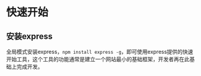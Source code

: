 # 快速开始

## 安装express

全局模式安装express，`npm install express -g`，即可使用express提供的快速开始工具，这个工具的功能通常是建立一个网站最小的基础框架，开发者再在此基础上完成开发。

